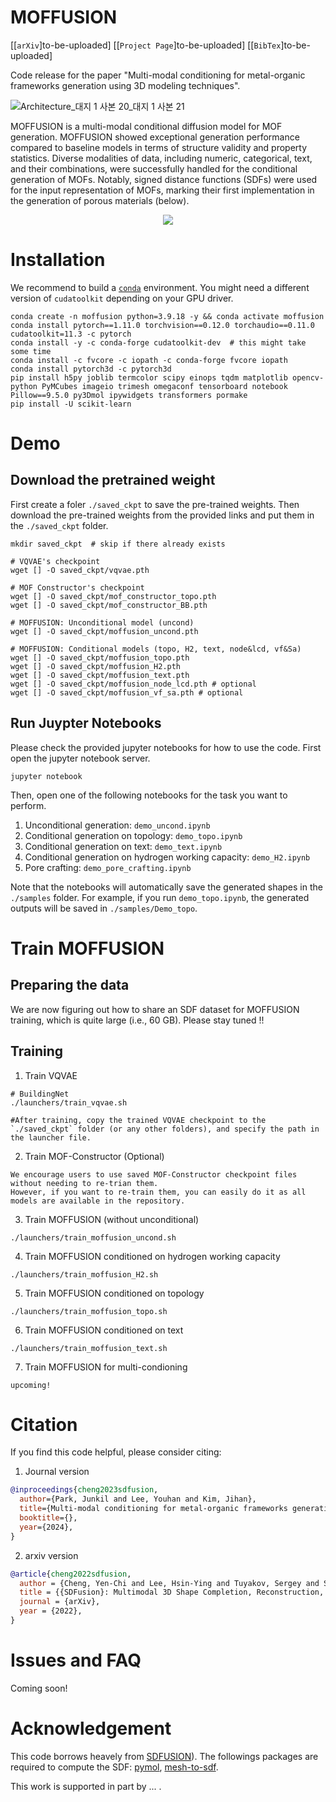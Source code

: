 # MOFFUSION

[[`arXiv`]to-be-uploaded]
[[`Project Page`]to-be-uploaded]
[[`BibTex`]to-be-uploaded]

Code release for the paper "Multi-modal conditioning for metal-organic frameworks generation using 3D modeling techniques".

![Architecture_대지 1 사본 20_대지 1 사본 21](https://github.com/parkjunkil/MOFFUSION/assets/88761984/9002e6c7-9689-4d0e-8d62-ccd72fd7f980)


MOFFUSION is a multi-modal conditional diffusion model for MOF generation. MOFFUSION showed exceptional generation performance compared to baseline models in terms of structure validity and property statistics. Diverse modalities of data, including numeric, categorical, text, and their combinations, were successfully handled for the conditional generation of MOFs. Notably, signed distance functions (SDFs) were used for the input representation of MOFs, marking their first implementation in the generation of porous materials (below).


<p align="center"><img src=https://github.com/parkjunkil/MOFFUSION/assets/88761984/fdfa3198-0895-455b-9b86-cad24670a0d2>


# Installation
We recommend to build a [`conda`](https://www.anaconda.com/products/distribution) environment. You might need a different version of `cudatoolkit` depending on your GPU driver.
```
conda create -n moffusion python=3.9.18 -y && conda activate moffusion
conda install pytorch==1.11.0 torchvision==0.12.0 torchaudio==0.11.0 cudatoolkit=11.3 -c pytorch
conda install -y -c conda-forge cudatoolkit-dev  # this might take some time
conda install -c fvcore -c iopath -c conda-forge fvcore iopath
conda install pytorch3d -c pytorch3d
pip install h5py joblib termcolor scipy einops tqdm matplotlib opencv-python PyMCubes imageio trimesh omegaconf tensorboard notebook Pillow==9.5.0 py3Dmol ipywidgets transformers pormake
pip install -U scikit-learn
```




# Demo

## Download the pretrained weight

First create a foler `./saved_ckpt` to save the pre-trained weights. Then download the pre-trained weights from the provided links and put them in the `./saved_ckpt` folder.
```
mkdir saved_ckpt  # skip if there already exists

# VQVAE's checkpoint
wget [] -O saved_ckpt/vqvae.pth

# MOF Constructor's checkpoint 
wget [] -O saved_ckpt/mof_constructor_topo.pth
wget [] -O saved_ckpt/mof_constructor_BB.pth

# MOFFUSION: Unconditional model (uncond)
wget [] -O saved_ckpt/moffusion_uncond.pth

# MOFFUSION: Conditional models (topo, H2, text, node&lcd, vf&Sa)
wget [] -O saved_ckpt/moffusion_topo.pth
wget [] -O saved_ckpt/moffusion_H2.pth
wget [] -O saved_ckpt/moffusion_text.pth
wget [] -O saved_ckpt/moffusion_node_lcd.pth # optional
wget [] -O saved_ckpt/moffusion_vf_sa.pth # optional
```

## Run Juypter Notebooks
Please check the provided jupyter notebooks for how to use the code. First open the jupyter notebook server.
```
jupyter notebook
```

Then, open one of the following notebooks for the task you want to perform.

1. Unconditional generation: `demo_uncond.ipynb`
2. Conditional generation on topology: `demo_topo.ipynb`
3. Conditional generation on text: `demo_text.ipynb`
4. Conditional generation on hydrogen working capacity: `demo_H2.ipynb`
5. Pore crafting: `demo_pore_crafting.ipynb`

Note that the notebooks will automatically save the generated shapes in the `./samples` folder.
For example, if you run `demo_topo.ipynb`, the generated outputs will be saved in `./samples/Demo_topo`.



# Train MOFFUSION

## Preparing the data

We are now figuring out how to share an SDF dataset for MOFFUSION training, which is quite large (i.e., 60 GB). Please stay tuned !!


## Training
1. Train VQVAE
```
# BuildingNet
./launchers/train_vqvae.sh

#After training, copy the trained VQVAE checkpoint to the `./saved_ckpt` folder (or any other folders), and specify the path in the launcher file.
```

2. Train MOF-Constructor (Optional)
```
We encourage users to use saved MOF-Constructor checkpoint files without needing to re-trian them.
However, if you want to re-train them, you can easily do it as all models are available in the repository.
```

3. Train MOFFUSION (without unconditional)
```
./launchers/train_moffusion_uncond.sh
```

4. Train MOFFUSION conditioned on hydrogen working capacity
```
./launchers/train_moffusion_H2.sh
```

5. Train MOFFUSION conditioned on topology
```
./launchers/train_moffusion_topo.sh
```

6. Train MOFFUSION conditioned on text
```
./launchers/train_moffusion_text.sh
```

7. Train MOFFUSION for multi-condioning
```
upcoming!
```

# <a name="citation"></a> Citation

If you find this code helpful, please consider citing:

1. Journal version
```BibTeX
@inproceedings{cheng2023sdfusion,
  author={Park, Junkil and Lee, Youhan and Kim, Jihan},
  title={Multi-modal conditioning for metal-organic frameworks generation using 3D modeling techniques},
  booktitle={},
  year={2024},
}
```
2. arxiv version
```BibTeX
@article{cheng2022sdfusion,
  author = {Cheng, Yen-Chi and Lee, Hsin-Ying and Tuyakov, Sergey and Schwing, Alex and Gui, Liangyan},
  title = {{SDFusion}: Multimodal 3D Shape Completion, Reconstruction, and Generation},
  journal = {arXiv},
  year = {2022},
}
```

# <a name="issue"></a> Issues and FAQ
Coming soon!

# Acknowledgement
This code borrows heavely from [SDFUSION](https://github.com/yccyenchicheng/SDFusion)). The followings packages are required to compute the SDF: [pymol](https://freeglut.sourceforge.net/](https://github.com/schrodinger/pymol-open-source)), [mesh-to-sdf](https://www.ubuntuupdates.org/package/core/kinetic/universe/base/libtbb-dev](https://github.com/marian42/mesh_to_sdf)).

This work is supported in part by ... .
